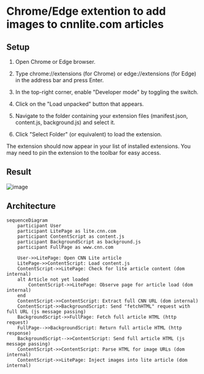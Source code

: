 # Chrome/Edge extention to add images to cnnlite.com articles

## Setup

1. Open Chrome or Edge browser.

1. Type chrome://extensions (for Chrome) or edge://extensions (for Edge) in the address bar and press Enter.

1. In the top-right corner, enable "Developer mode" by toggling the switch.

1. Click on the "Load unpacked" button that appears.

1. Navigate to the folder containing your extension files (manifest.json, content.js, background.js) and select it.

1. Click "Select Folder" (or equivalent) to load the extension.

The extension should now appear in your list of installed extensions. You may need to pin the extension to the toolbar for easy access.

## Result

![image](https://github.com/user-attachments/assets/dd9db835-264b-4a28-9303-26cda36b878c)

## Architecture

```mermaid
sequenceDiagram
    participant User
    participant LitePage as lite.cnn.com
    participant ContentScript as content.js
    participant BackgroundScript as background.js
    participant FullPage as www.cnn.com

    User->>LitePage: Open CNN Lite article
    LitePage->>ContentScript: Load content.js
    ContentScript->>LitePage: Check for lite article content (dom internal)
    alt Article not yet loaded
        ContentScript->>LitePage: Observe page for article load (dom internal)
    end
    ContentScript->>ContentScript: Extract full CNN URL (dom internal)
    ContentScript->>BackgroundScript: Send "fetchHTML" request with full URL (js message passing)
    BackgroundScript->>FullPage: Fetch full article HTML (http request)
    FullPage-->>BackgroundScript: Return full article HTML (http response)
    BackgroundScript-->>ContentScript: Send full article HTML (js message passing)
    ContentScript->>ContentScript: Parse HTML for image URLs (dom internal)
    ContentScript->>LitePage: Inject images into lite article (dom internal)

```
